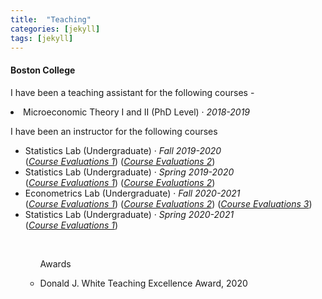 ```yaml
---
title:  "Teaching"
categories: [jekyll]
tags: [jekyll]
---
```

<h4 id="boston college"><strong>Boston College</strong></h4>
<p>I have been a teaching assistant for the following courses -
 <li> Microeconomic Theory I and II (PhD Level)  &middot; <em>2018-2019</em>   
  <!---
<br />(<a href="" target="_blank">Course evaluations</a>)</p>
-->
  
 <br>

<p> I have been an instructor for the following courses 
  <!---
<br />(<a href="" target="_blank">Course evaluations</a>)</p>
-->
<ul>

 <li>Statistics Lab (Undergraduate) &middot; <em>Fall 2019-2020</em></li>(<a href="/files/ECON115007_2020F_Discussion Group--Statistics_Kritika_Goel_a306b28b-2e48-4f51-9449-f23f1e0648d4en-US.pdf" target="_blank"><em>Course Evaluations 1</em></a>) (<a href="/files/ECON115008_2020F_Discussion Group--Statistics_Kritika_Goel_8ab89e2c-8380-436e-8a2b-2740f667c08ben-US.pdf" target="_blank"><em>Course Evaluations 2</em></a>)
 
<li>Statistics Lab (Undergraduate) &middot; <em>Spring 2019-2020</em> </li>(<a href="/files/ECON115002_2020S_Discussion Group--Statistics_Kritika_Goel_42d60313-71a9-45d4-a104-d7bd8e207ffden-US.pdf" target="_blank"><em>Course Evaluations 1</em></a>) (<a href="/files/ECON115003_2020S_Discussion Group--Statistics_Kritika_Goel_a6be2abe-bad5-46e1-b0b0-e4306673e153en-US.pdf" target="_blank"><em>Course Evaluations 2</em></a>)
 

 <li>Econometrics Lab (Undergraduate) &middot; <em>Fall 2020-2021</em> </li>(<a href="/files/ECON222701_2021F_Discussion Group _Econometric Methods_Kritika_Goel.pdf" target="_blank"><em>Course Evaluations 1</em></a>) (<a href="/files/ECON222708_2021F_Discussion Group _Econometric_Methods_Kritika_Goel.pdf" target="_blank"><em>Course Evaluations 2</em></a>) (<a href="/files/ECON222705_2021F_Discussion Group_Econometric_Methods_Kritika_Goel.pdf" target="_blank"><em>Course Evaluations 3</em></a>)
 
 <li>Statistics Lab (Undergraduate) &middot; <em>Spring 2020-2021</em> </li>(<a href="/files/ECON115008_2021S_Discussion Group--Statistics_Kritika_Goel_f466c480-36e1-41b8-94ce-25fe70f77e11en-US.pdf" target="_blank"><em>Course Evaluations 1</em></a>)
 
<ul>
 <br>

<p> Awards
<li> Donald J. White Teaching Excellence Award, 2020
 
 
